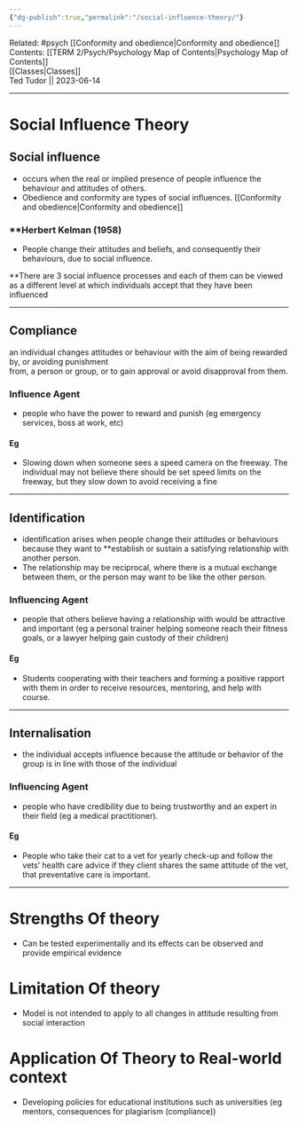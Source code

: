 ```yaml
---
{"dg-publish":true,"permalink":"/social-influence-theory/"}
---
```


Related: #psych  [[Conformity and obedience\|Conformity and obedience]]
Contents: [[TERM 2/Psych/Psychology Map of Contents\|Psychology Map of Contents]]  
[[Classes\|Classes]]  
Ted Tudor || 2023-06-14
***

# Social Influence Theory

## **Social influence**

- occurs when the real or implied presence of people influence the behaviour and attitudes of others.
- Obedience and conformity are types of social influences. [[Conformity and obedience\|Conformity and obedience]]

### **Herbert Kelman (1958)

- People change their attitudes and beliefs, and consequently their behaviours, due to social influence.

**There are 3 social influence processes and each of them can be viewed as a different level at which individuals accept that they have been influenced

---

## Compliance

an individual changes attitudes or behaviour with the aim of being rewarded by, or avoiding punishment  
from, a person or group, or to gain approval or avoid disapproval from them.

### Influence Agent

- people who have the power to reward and punish (eg emergency services, boss at work, etc)

#### Eg

- Slowing down when someone sees a speed camera on the freeway. The individual may not believe there should be set speed limits on the freeway, but they slow down to avoid receiving a fine

---

## Identification

- identification arises when people change their attitudes or behaviours because they want to **establish or sustain a satisfying relationship with another person. 
- The relationship may be reciprocal, where there is a mutual exchange between them, or the person may want to be like the other person. 

### Influencing Agent

- people that others believe having a relationship with would be attractive and important (eg a personal trainer helping someone reach their fitness goals, or a lawyer helping gain custody of their children)

#### Eg

- Students cooperating with their teachers and forming a positive rapport with them in order to receive resources, mentoring, and help with course.

---

## Internalisation

- the individual accepts influence because the attitude or behavior of the group is in line with those of the individual

### Influencing Agent

- people who have credibility due to being trustworthy and an expert in their field (eg a medical practitioner).

#### Eg

- People who take their cat to a vet for yearly check-up and follow the vets’ health care advice if they client shares the same attitude of the vet, that preventative care is important.

---

# **Strengths Of theory**

- Can be tested experimentally and its effects can be observed and provide empirical evidence

# **Limitation Of theory**

- Model is not intended to apply to all changes in attitude resulting from social interaction

# **Application Of Theory to Real-world context**

- Developing policies for educational institutions such as universities (eg mentors, consequences for plagiarism (compliance))


